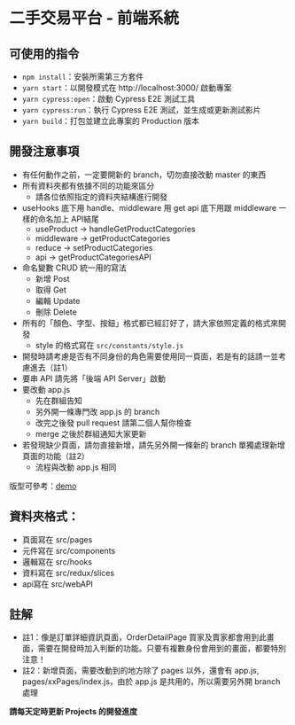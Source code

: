 # 二手交易平台 - 前端系統

## 可使用的指令
- `npm install`：安裝所需第三方套件
- `yarn start`：以開發模式在 http://localhost:3000/ 啟動專案
- `yarn cypress:open`：啟動 Cypress E2E 測試工具
- `yarn cypress:run`：執行 Cypress E2E 測試，並生成或更新測試影片
- `yarn build`：打包並建立此專案的 Production 版本

## 開發注意事項
- 有任何動作之前，一定要開新的 branch，切勿直接改動 master 的東西
- 所有資料夾都有依據不同的功能來區分
  * 請各位依照指定的資料夾結構進行開發
- useHooks 底下用 handle、middleware 用 get api 底下用跟 middleware 一樣的命名加上 API結尾
  * useProduct -> handleGetProductCategories 
  * middleware -> getProductCategories
  * reduce -> setProductCategories
  * api -> getProductCategoriesAPI
- 命名變數 CRUD 統一用的寫法
  * 新增 Post
  * 取得 Get
  * 編輯 Update
  * 刪除 Delete
- 所有的「顏色、字型、按鈕」格式都已經訂好了，請大家依照定義的格式來開發 
  * style 的格式寫在 `src/constants/style.js `
- 開發時請考慮是否有不同身份的角色需要使用同一頁面，若是有的話請一並考慮進去（註1）
- 要串 API 請先將「後端 API Server」啟動
- 要改動 app.js
  * 先在群組告知
  * 另外開一條專門改 app.js 的 branch
  * 改完之後發 pull request 請第二個人幫你檢查
  * merge 之後於群組通知大家更新
- 若發現缺少頁面，請勿直接新增，請先另外開一條新的 branch 單獨處理新增頁面的功能（註2）
  * 流程與改動 app.js 相同
  

版型可參考：[demo](https://krebikshaw.github.io/final-project/prepare/)

## 資料夾格式：
- 頁面寫在 src/pages
- 元件寫在 src/components
- 邏輯寫在 src/hooks
- 資料寫在 src/redux/slices
- api寫在 src/webAPI

## 註解
- 註1：像是訂單詳細資訊頁面，OrderDetailPage 買家及賣家都會用到此畫面，需要在開發時加入判斷的功能。只要有複數身份會用到的畫面，都要特別注意！
- 註2：新增頁面，需要改動到的地方除了 pages 以外，還會有 app.js, pages/xxPages/index.js，由於 app.js 是共用的，所以需要另外開 branch 處理

**請每天定時更新 Projects 的開發進度**



